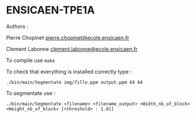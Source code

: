 # ENSICAEN-TPE1A

Authors : 

Pierre Chopinet <pierre.chopinet@ecole.ensicaen.fr>

Clement Labonne <clement.labonne@ecole.ensicaen.fr>

To compile use  ```make```

To check that everything is installed correctly type : 

```shell
./bin/main/Segmentate img/fille.ppm output.ppm 64 64 
```

To segmentate use : 
```shell
./bin/main/Segmentate <filename> <filename_output> <Width_nb_of_block> <Height_nb_of_block> [<threshold> : 1.01]
```
